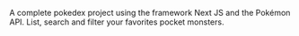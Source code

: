 A complete pokedex project using the framework Next JS and the Pokémon API. List, search and filter your favorites pocket monsters.
